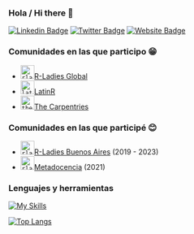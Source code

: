 ### Hola / Hi there 👋

[![Linkedin Badge](https://img.shields.io/badge/LinkedIn-0077B5?style=for-the-badge&logo=linkedin&logoColor=white)](https://www.linkedin.com/in/andreasociologa/)
[![Twitter Badge](https://img.shields.io/badge/Twitter-1DA1F2?style=for-the-badge&logo=twitter&logoColor=white)](https://twitter.com/me_andre)
[![Website Badge](https://img.shields.io/badge/Netlify-00C7B7?style=for-the-badge&logo=netlify&logoColor=white)](https://soyandrea.netlify.app/)


### Comunidades en las que participo :grin:
- <code><img height="27" src="https://avatars.githubusercontent.com/u/21295846?s=200&v=4" alt="rladies global logo"></code>[R-Ladies Global](https://github.com/rladies)
- <code><img height="27" src="https://avatars.githubusercontent.com/u/42558048?s=200&v=4" alt="latinR logo"></code>[LatinR](https://github.com/LatinR)
- <code><img height="27" src="https://avatars.githubusercontent.com/u/19267758?s=200&v=4" alt="the carpentries logo"></code>[The Carpentries](https://github.com/carpentries)


### Comunidades en las que participé :blush:
- <code><img height="27" src="https://avatars.githubusercontent.com/u/38664570?s=200&v=4" alt="rladies buenos aires logo"></code>[R-Ladies Buenos Aires](https://github.com/RLadies-BA) (2019 - 2023)
- <code><img height="27" src="https://avatars.githubusercontent.com/u/62350217?s=200&v=4" alt="rladies buenos aires logo"></code>[Metadocencia](https://github.com/MetaDocencia) (2021)


### Lenguajes y herramientas
[![My Skills](https://skillicons.dev/icons?i=r,git,github,netlify,html,wordpress,ai&theme=light)](https://skillicons.dev)

[![Top Langs](https://github-readme-stats.vercel.app/api/top-langs/?username=SoyAndrea&layout=compact)](https://github.com/SoyAndrea)


